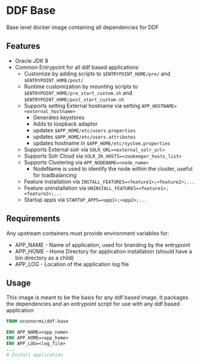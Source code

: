 # DDF Base

Base level docker image containing all dependencies for DDF

## Features

* Oracle JDK 8
* Common Entrypoint for all ddf based applications
  * Customize by adding scripts to `$ENTRYPOINT_HOME/pre/` and `$ENTRYPOINT_HOME/post/`
  * Runtime customization by mounting scripts to `$ENTRYPOINT_HOME/pre_start_custom.sh` and `$ENTRYPOINT_HOME/post_start_custom.sh`
  * Supports setting External hostname via setting `APP_HOSTNAME=<external_hostname>`
    * Generates keystores
    * Adds to loopback adaptor
    * updates `$APP_HOME/etc/users.properties`
    * updates `$APP_HOME/etc/users.attributes`
    * updates hostname in `$APP_HOME/etc/system.properties`
  * Supports External solr via `SOLR_URL=<external_solr_url>`
  * Supports Solr Cloud via `SOLR_ZK_HOSTS=<zookeeper_hosts_list>`
  * Supports Clustering via `APP_NODENAME=<node_name>`
    * NodeName is used to identify the node within the cluster, useful for loadbalancing
  * Feature installation via `INSTALL_FEATURES=<feature1>;<feature2>;...`
  * Feature uninstallation via `UNINSTALL_FEATURES=<feature1>;<feature2>;...`
  * Startup apps via `STARTUP_APPS=<app1>;<app2>;...`


## Requirements

Any upstream containers must provide environment variables for:

* APP_NAME - Name of application, used for branding by the entrypoint
* APP_HOME - Home Directory for application installation (should have a bin directory as a child)
* APP_LOG - Location of the application log file

## Usage

This image is meant to be the basis for any ddf based image.
It packages the dependencies and an entrypoint script for use with any ddf based application

```Dockerfile
FROM oconnormi/ddf-base

ENV APP_NAME=<app_name>
ENV APP_HOME=<app_home>
ENV APP_LOG=<log_file>
...
# Install application
```
